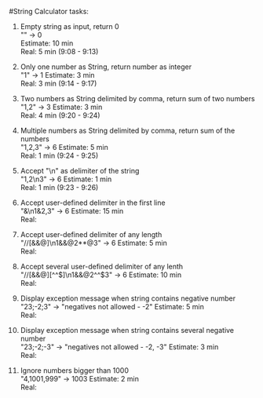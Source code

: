 #String Calculator tasks:

1. Empty string as input, return 0  
"" -> 0  
Estimate: 10 min  
Real: 5 min (9:08 - 9:13) 

2. Only one number as String, return number as integer  
"1" -> 1 
Estimate: 3 min  
Real:  3 min (9:14 - 9:17)

2. Two numbers as String delimited by comma, return sum of two numbers  
"1,2" -> 3 
Estimate: 3 min  
Real:  4 min (9:20 - 9:24)

3. Multiple numbers as String delimited by comma, return sum of the numbers  
"1,2,3" -> 6 
Estimate: 5 min  
Real:  1 min (9:24 - 9:25)

4. Accept "\n" as delimiter of the string  
"1,2\n3" -> 6 
Estimate: 1 min  
Real:  1 min (9:23 - 9:26)

5. Accept user-defined delimiter in the first line  
"&\n1&2,3" -> 6 
Estimate: 15 min  
Real:  

6. Accept user-defined delimiter of any length  
"//[&&@]\n1&&@2**@3" -> 6 
Estimate: 5 min  
Real:  

7. Accept several user-defined delimiter of any lenth  
"//[&&@][^^$]\n1&&@2^^$3" -> 6 
Estimate: 10 min  
Real:  

8. Display exception message when string contains negative number  
"23;-2;3" -> "negatives not allowed - -2" 
Estimate: 5 min  
Real:  

9. Display exception message when string contains several negative number  
"23;-2;-3" -> "negatives not allowed - -2, -3" 
Estimate: 3 min  
Real:  

10. Ignore numbers bigger than 1000  
"4,1001,999" -> 1003 
Estimate: 2 min  
Real:  

